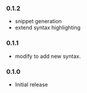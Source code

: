 ### 0.1.2
- snippet generation
- extend syntax highlighting

### 0.1.1
- modify to add new syntax.

### 0.1.0
- Initial release